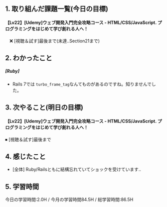 ## 1. 取り組んだ課題一覧(今日の目標)
#### 【Lv22】[Udemy]ウェブ開発入門完全攻略コース - HTML/CSS/JavaScript. プログラミングをはじめて学び創れる人へ！
　❌ [視聴＆試す]最後まで(未達..Section21まで)

## 2. わかったこと
##### [Ruby]
- Rails 7では `turbo_frame_tag`なんてものがあるのですね。知りませんでした。

## 3. 次やること(明日の目標)
#### 【Lv22】[Udemy]ウェブ開発入門完全攻略コース - HTML/CSS/JavaScript. プログラミングをはじめて学び創れる人へ！
  ⏹ [視聴＆試す]最後まで 

## 4. 感じたこと
- [全体] Ruby/Railsともに結構忘れていてショックを受けています..

## 5. 学習時間
今日の学習時間:2.0H / 今月の学習時間84.5H / 総学習時間:86.5H
